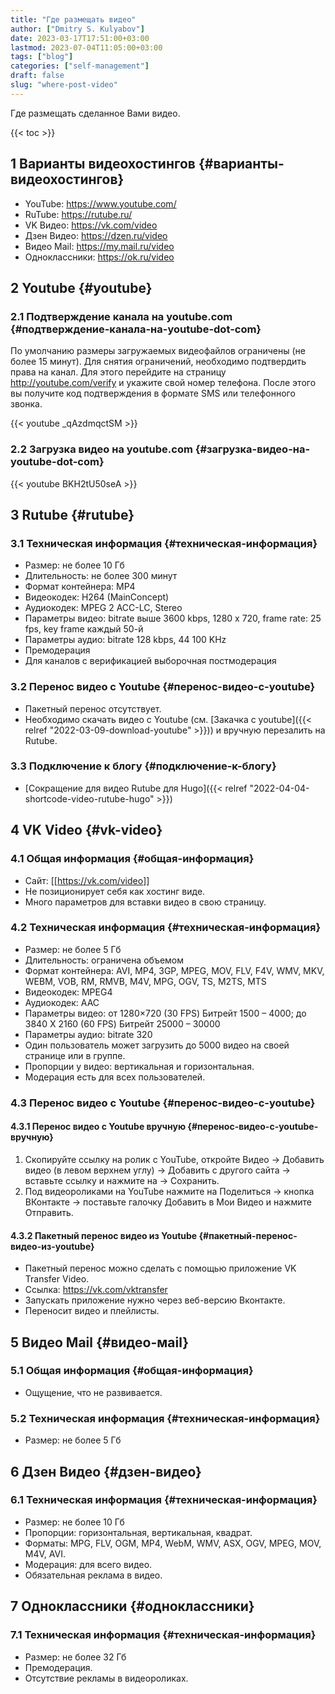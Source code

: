 ```yaml
---
title: "Где размещать видео"
author: ["Dmitry S. Kulyabov"]
date: 2023-03-17T17:51:00+03:00
lastmod: 2023-07-04T11:05:00+03:00
tags: ["blog"]
categories: ["self-management"]
draft: false
slug: "where-post-video"
---
```


Где размещать сделанное Вами видео.

<!--more-->

{{< toc >}}


## <span class="section-num">1</span> Варианты видеохостингов {#варианты-видеохостингов}

-   YouTube: <https://www.youtube.com/>
-   RuTube: <https://rutube.ru/>
-   VK Видео: <https://vk.com/video>
-   Дзен Видео: <https://dzen.ru/video>
-   Видео Мail: <https://my.mail.ru/video>
-   Одноклассники: <https://ok.ru/video>


## <span class="section-num">2</span> Youtube {#youtube}


### <span class="section-num">2.1</span> Подтверждение канала на youtube.com {#подтверждение-канала-на-youtube-dot-com}

По умолчанию размеры загружаемых видеофайлов ограничены (не более 15 минут). Для снятия ограничений, необходимо подтвердить права на канал.
Для этого перейдите на страницу <http://youtube.com/verify> и укажите свой номер телефона. После этого вы получите код подтверждения в формате SMS или телефонного звонка.

{{< youtube _qAzdmqctSM >}}


### <span class="section-num">2.2</span> Загрузка видео на youtube.com {#загрузка-видео-на-youtube-dot-com}

{{< youtube BKH2tU50seA >}}


## <span class="section-num">3</span> Rutube {#rutube}


### <span class="section-num">3.1</span> Техническая информация {#техническая-информация}

-   Размер: не более 10 Гб
-   Длительность: не более 300 минут
-   Формат контейнера: MP4
-   Видеокодек: H264 (MainConcept)
-   Аудиокодек: MPEG 2 ACC-LC, Stereo
-   Параметры видео: bitrate выше 3600 kbps, 1280 x 720, frame rate: 25 fps, key frame каждый 50-й
-   Параметры аудио: bitrate 128 kbps, 44 100 KHz
-   Премодерация
-   Для каналов с верификацией выборочная постмодерация


### <span class="section-num">3.2</span> Перенос видео с Youtube {#перенос-видео-с-youtube}

-   Пакетный перенос отсутствует.
-   Необходимо скачать видео с Youtube (см. [Закачка с youtube]({{< relref "2022-03-09-download-youtube" >}})) и вручную перезалить на Rutube.


### <span class="section-num">3.3</span> Подключение к блогу {#подключение-к-блогу}

-   [Сокращение для видео Rutube для Hugo]({{< relref "2022-04-04-shortcode-video-rutube-hugo" >}})


## <span class="section-num">4</span> VK Video {#vk-video}


### <span class="section-num">4.1</span> Общая информация {#общая-информация}

-   Сайт: [[<https://vk.com/video>]]
-   Не позиционирует себя как хостинг виде.
-   Много параметров для вставки видео в свою страницу.


### <span class="section-num">4.2</span> Техническая информация {#техническая-информация}

-   Размер: не более 5 Гб
-   Длительность: ограничена объемом
-   Формат контейнера: AVI, MP4, 3GP, MPEG, MOV, FLV, F4V, WMV, MKV, WEBM, VOB, RM, RMVB, M4V, MPG, OGV, TS, M2TS, MTS
-   Видеокодек: MPEG4
-   Аудиокодек: AAC
-   Параметры видео: от 1280×720 (30 FPS) Битрейт 1500 – 4000; до 3840 Х 2160 (60 FPS) Битрейт 25000 – 30000
-   Параметры аудио: bitrate 320
-   Один пользователь может загрузить до 5000 видео на своей странице или в группе.
-   Пропорции у видео: вертикальная и горизонтальная.
-   Модерация есть для всех пользователей.


### <span class="section-num">4.3</span> Перенос видео с Youtube {#перенос-видео-с-youtube}


#### <span class="section-num">4.3.1</span> Перенос видео с Youtube вручную {#перенос-видео-с-youtube-вручную}

1.  Скопируйте ссылку на ролик с YouTube, откройте Видео → Добавить видео (в левом верхнем углу) → Добавить с другого сайта → вставьте ссылку и нажмите на → Сохранить.
2.  Под видеороликами на YouTube нажмите на Поделиться → кнопка ВКонтакте → поставьте галочку Добавить в Мои Видео и нажмите Отправить.


#### <span class="section-num">4.3.2</span> Пакетный перенос видео из Youtube {#пакетный-перенос-видео-из-youtube}

-   Пакетный перенос можно сделать с помощью приложение VK Transfer Video.
-   Ссылка: <https://vk.com/vktransfer>
-   Запускать приложение нужно через веб-версию Вконтакте.
-   Переносит видео и плейлисты.


## <span class="section-num">5</span> Видео Мail {#видео-мail}


### <span class="section-num">5.1</span> Общая информация {#общая-информация}

-   Ощущение, что не развивается.


### <span class="section-num">5.2</span> Техническая информация {#техническая-информация}

-   Размер: не более 5 Гб


## <span class="section-num">6</span> Дзен Видео {#дзен-видео}


### <span class="section-num">6.1</span> Техническая информация {#техническая-информация}

-   Размер: не более 10 Гб
-   Пропорции: горизонтальная, вертикальная, квадрат.
-   Форматы: MPG, FLV, OGM, MP4, WebM, WMV, ASX, OGV, MPEG, MOV, M4V, AVI.
-   Модерация: для всего видео.
-   Обязательная реклама в видео.


## <span class="section-num">7</span> Одноклассники {#одноклассники}


### <span class="section-num">7.1</span> Техническая информация {#техническая-информация}

-   Размер: не более 32 Гб
-   Премодерация.
-   Отсутствие рекламы в видеороликах.
